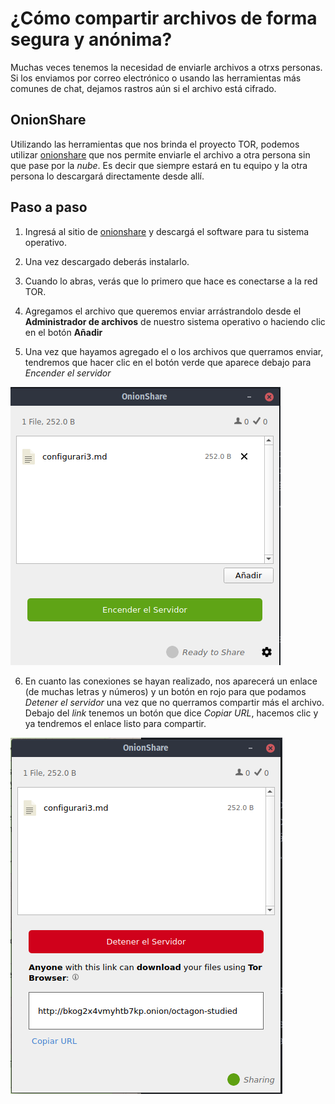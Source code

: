 # ¿Cómo compartir archivos de forma segura y anónima?

Muchas veces tenemos la necesidad de enviarle archivos a otrxs personas. Si los enviamos por correo electrónico o usando las herramientas más comunes de chat, dejamos rastros aún si el archivo está cifrado.

## OnionShare

Utilizando las herramientas que nos brinda el proyecto TOR, podemos utilizar [onionshare]() que nos permite enviarle el archivo a otra persona sin que pase por la *nube*. Es decir que siempre estará en tu equipo y la otra persona lo descargará directamente desde allí.

## Paso a paso

1) Ingresá al sitio de [onionshare](https://onionshare.org/) y descargá el software para tu sistema operativo.

2) Una vez descargado deberás instalarlo.
3) Cuando lo abras, verás que lo primero que hace es conectarse a la red TOR.
4) Agregamos el archivo que queremos enviar arrástrandolo desde el **Administrador de archivos** de nuestro sistema operativo o haciendo clic en el botón **Añadir**
5) Una vez que hayamos agregado el o los archivos que querramos enviar, tendremos que hacer clic en el botón verde que aparece debajo para *Encender el servidor*

![Todo listo para empezar a compartir](../assets/imgs/01-onionshare.png)

6) En cuanto las conexiones se hayan realizado, nos aparecerá un enlace (de muchas letras y números) y un botón en rojo para que podamos *Detener el servidor* una vez que no querramos compartir más el archivo. Debajo del *link* tenemos un botón que dice *Copiar URL*, hacemos clic y ya tendremos el enlace listo para compartir.

![Con el enlace copiado, es momento de compartirlo](../assets/imgs/02-onionshare.png)
